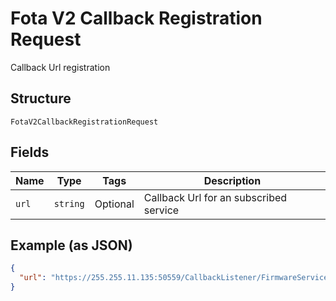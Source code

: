 
# Fota V2 Callback Registration Request

Callback Url registration

## Structure

`FotaV2CallbackRegistrationRequest`

## Fields

| Name | Type | Tags | Description |
|  --- | --- | --- | --- |
| `url` | `string` | Optional | Callback Url for an subscribed service |

## Example (as JSON)

```json
{
  "url": "https://255.255.11.135:50559/CallbackListener/FirmwareServiceMessages.asmx"
}
```

